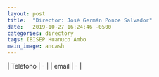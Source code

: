 ```yaml
---
layout: post
title:  "Director: José Germán Ponce Salvador"
date:   2019-10-27 16:24:46 -0500
categories: directory
tags: IBISEP Huanuco Ambo
main_image: ancash
---
```


| Teléfono  | - |
| email     | - |

